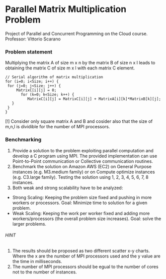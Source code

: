 # Parallel  Matrix Multiplication Problem 

Project of Parallel and Concurrent Programming on the Cloud course.
Professor: Vittorio Scarano

### Problem statement

Multiplying the matrix A of size m x n by the matrix B of size n x l leads to obtaining the matrix C of size
m x l with each matrix C element.

```
// Serial algorithm of matrix multiplication
for (i=0; i<Size; i++) {
 for (j=0; j<Size; j++) {
     MatrixC[i][j] = 0;
       for (k=0; k<Size; k++) {
          MatrixC[i][j] = MatrixC[i][j] + MatrixA[i][k]*MatrixB[k][j];
   }
 }
} 
```
[!] Consider only square matrix A and B and cosider also that the size of m,n,l is dividible for the number of MPI processors.

### Benchmarking

1) Provide a solution to the problem exploiting parallel computation and develop  a C program using MPI. The provided implementation can use Point-to-Point communication or Collective communication routines.
2) Benchmark the solution on Amazon AWS (EC2) on General Purpose instances (e.g. M3.medium family) or on Compute optimize instances (e.g. C3.large family).  Testing the solution using 1, 2, 3, 4, 5, 6, 7, 8 instances.
3) Both weak and strong scalability have to be analyzed:
- Strong Scaling: Keeping the problem size fixed and pushing in more workers or processors. Goal: Minimize time to solution for a given problem.
- Weak Scaling: Keeping the work per worker fixed and adding more workers/processors (the overall problem size increases). Goal: solve the larger problems.

###### HINT

1) The results should be proposed as two different scatter x-y charts. Where the x are the number of MPI processors used and the y value are the time in milliseconds.  
2) The number of MPI processors should be egual to the number of cores not to the number of instances.
